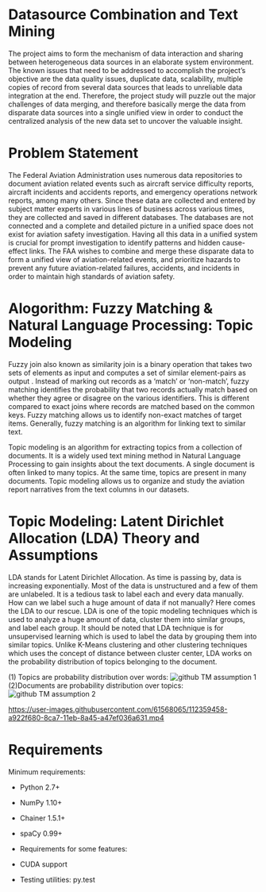 # Datasource Combination and Text Mining
The project aims to form the mechanism of data interaction and sharing between heterogeneous data sources in an elaborate system environment. The known issues that need to be addressed to accomplish the project’s objective are the data quality issues, duplicate data, scalability, multiple copies of record from several data sources that leads to unreliable data integration at the end. Therefore, the project study will puzzle out the major challenges of data merging, and therefore basically merge the data from disparate data sources into a single unified view in order to conduct the centralized analysis of the new data set to uncover the valuable insight. 

# Problem Statement 
The Federal Aviation Administration uses numerous data repositories to document aviation related events such as aircraft service difficulty reports, aircraft incidents and accidents reports, and emergency operations network reports, among many others. Since these data are collected and entered by subject matter experts in various lines of business across various times, they are collected and saved in different databases. The databases are not connected and a complete and detailed picture in a unified space does not exist for aviation safety investigation. Having all this data in a unified system is crucial for prompt investigation to identify patterns and hidden cause-effect links. The FAA wishes to combine and merge these disparate data to form a unified view of aviation-related events, and prioritize hazards to prevent any future aviation-related failures, accidents, and incidents in order to maintain high standards of aviation safety.

# Alogorithm: Fuzzy Matching & Natural Language Processing: Topic Modeling 
Fuzzy join also known as  similarity join is a binary operation that takes two sets of elements as input and computes a set of similar element-pairs as output . Instead of marking out records as a ‘match’ or ‘non-match’, fuzzy matching identifies the probability that two records actually match based on whether they agree or disagree on the various identifiers. This is different compared to exact joins where records are matched based on the common keys. Fuzzy matching allows us to identify non-exact matches of target items. Generally, fuzzy matching is an algorithm for linking text to similar text.

Topic modeling is an algorithm for extracting topics from a collection of documents. It is a widely used text mining method in Natural Language Processing to gain insights about the text documents. A single document is often linked to many topics. At the same time, topics are present in many documents. Topic modeling allows us to organize and study the aviation report narratives from the text columns in our datasets.

# Topic Modeling: Latent Dirichlet Allocation (LDA) Theory and Assumptions
LDA stands for Latent Dirichlet Allocation. As time is passing by, data is increasing exponentially. Most of the data is unstructured and a few of them are unlabeled. It is a tedious task to label each and every data manually. How can we label such a huge amount of data if not manually? Here comes the LDA to our rescue. LDA is one of the topic modeling techniques which is used to analyze a huge amount of data, cluster them into similar groups, and label each group. It should be noted that LDA technique is for unsupervised learning which is used to label the data by grouping them into similar topics. Unlike K-Means clustering and other clustering techniques which uses the concept of distance between cluster center, LDA works on the probability distribution of topics belonging to the document.

(1) Topics are probability distribution over words:
![github TM assumption 1](https://user-images.githubusercontent.com/61568065/112349648-4a597f00-8c9f-11eb-818e-38de993f9ce6.PNG)
(2)Documents are probability distribution over topics:
![github TM assumption 2](https://user-images.githubusercontent.com/61568065/112354604-3ca5f880-8ca3-11eb-9d2b-f4f3115d4b1b.PNG)




https://user-images.githubusercontent.com/61568065/112359458-a922f680-8ca7-11eb-8a45-a47ef036a631.mp4






# Requirements
Minimum requirements:

* Python 2.7+
* NumPy 1.10+
* Chainer 1.5.1+
* spaCy 0.99+
* Requirements for some features:

* CUDA support
* Testing utilities: py.test



